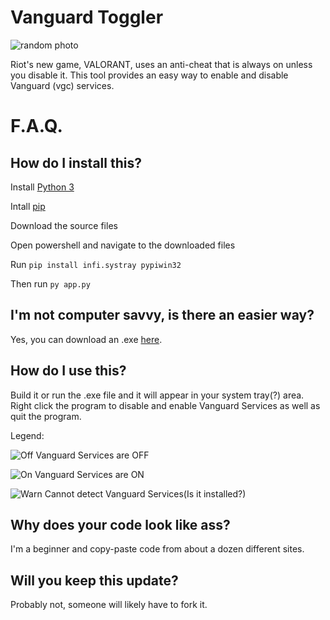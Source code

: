 # Vanguard Toggler

![random photo](https://staticr1.blastingcdn.com/media/photogallery/2020/4/14/660x290/b_502x220/valorant-players-have-expressed-their-worries-about-the-games-vanguard-anti-cheat-image-source-in-game-screenshot_2440431.jpg)

Riot's new game, VALORANT, uses an anti-cheat that is always on unless you disable it. This tool provides an easy way to enable and disable Vanguard (vgc) services.

# F.A.Q.
## How do I install this?

Install [Python 3](https://www.python.org/download/releases/3.0/)

Intall [pip](https://pip.pypa.io/en/stable/installing/)

Download the source files

Open powershell and navigate to the downloaded files

Run ```pip install infi.systray pypiwin32```

Then run ```py app.py```

## I'm not computer savvy, is there an easier way?

Yes, you can download an .exe [here](https://github.com/reptoralabs/Vanguard-Toggler/releases).

## How do I use this?

Build it or run the .exe file and it will appear in your system tray(?) area. Right click the program to disable and enable Vanguard Services as well as quit the program.

Legend: 

![Off](https://www.iconfinder.com/icons/132716/download/png/16) Vanguard Services are OFF

![On](https://cdn4.iconfinder.com/data/icons/6x16-free-application-icons/16/OK.png) Vanguard Services are ON

![Warn](https://cdn4.iconfinder.com/data/icons/6x16-free-application-icons/16/Warning.png) Cannot detect Vanguard Services(Is it installed?)

## Why does your code look like ass?

I'm a beginner and copy-paste code from about a dozen different sites.

## Will you keep this update?

Probably not, someone will likely have to fork it. 
